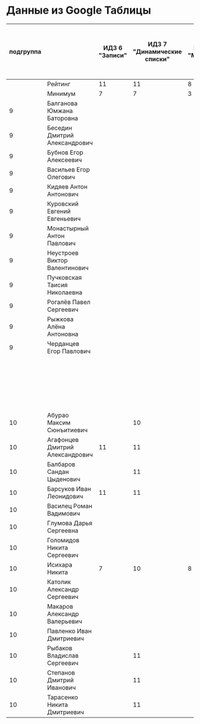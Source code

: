 # Данные из Google Таблицы

| подгруппа |  | ИДЗ 6 "Записи" | ИДЗ 7 "Динамические списки" | ИДЗ 8 "Модули" | ИДЗ 9 "Битовые маски в С++" | ИДЗ СУММА | КР 1 | КР 2 | Коллоквиум | 25.фев | 04.мар | 11.мар | 18.мар | 25.мар | 01.апр | 08.апр | Tue Apr 15 2025 00:00:00 GMT+1000 (Vladivostok Standard Time) | Tue Apr 22 2025 00:00:00 GMT+1000 (Vladivostok Standard Time) | Tue Apr 29 2025 00:00:00 GMT+1000 (Vladivostok Standard Time) | 06.май | 13.май | 20.май | 27.май | Tue Jun 03 2025 00:00:00 GMT+1000 (Vladivostok Standard Time) | Tue Jun 10 2025 00:00:00 GMT+1000 (Vladivostok Standard Time) | Tue Jun 17 2025 00:00:00 GMT+1000 (Vladivostok Standard Time) | Tue Jun 24 2025 00:00:00 GMT+1000 (Vladivostok Standard Time) | Tue Jul 01 2025 00:00:00 GMT+1000 (Vladivostok Standard Time) | Посещения | Общие задания | Конспект | Сумма баллов |  |
| --- | --- | --- | --- | --- | --- | --- | --- | --- | --- | --- | --- | --- | --- | --- | --- | --- | --- | --- | --- | --- | --- | --- | --- | --- | --- | --- | --- | --- | --- | --- | --- | --- | --- |
|  | Рейтинг | 11 | 11 | 8 | 11 | 41 | 12 | 12 | 15 |  |  |  |  |  |  |  |  |  |  |  |  |  |  |  |  |  |  |  | 4 | 12 | 4 | 100 |  |
|  | Минимум | 7 | 7 | 3 | 7 | 24 | 8 | 8 | 9 |  |  |  |  |  |  |  |  |  |  |  |  |  |  |  |  |  |  |  | 3 | 7 | 2 | 61 |  |
| 9 | Балганова Юмжана Баторовна |  |  |  |  | 0 | 12 |  |  | 1 | 1 | 1 | 1 | 0 | 1 | 1 | 1 |  |  |  |  |  |  |  |  |  |  |  | 1.6 |  |  | 13.6 | неудовлетворительно |
| 9 | Беседин Дмитрий Александрович |  |  |  |  | 0 |  |  |  | 1 | 1 | 1 | 0 | 0 | 0 | 0 | 1 |  |  |  |  |  |  |  |  |  |  |  | 1 |  |  | 1 | неудовлетворительно |
| 9 | Бубнов Егор Алексеевич |  |  |  |  | 0 | 8 |  |  | 1 | 1 | 1 | 1 | 1 | 1 | 0 | 1 |  |  |  |  |  |  |  |  |  |  |  | 1.6 |  |  | 9.6 | неудовлетворительно |
| 9 | Васильев Егор Олегович |  |  |  |  | 0 | 11 |  |  | 1 | 1 | 1 | 0 | 0 | 1 | 1 | 1 |  |  |  |  |  |  |  |  |  |  |  | 1.4 |  |  | 12.4 | неудовлетворительно |
| 9 | Кидяев Антон Антонович |  |  |  |  | 0 | 12 |  |  | 1 | 1 | 1 | 0 | 0 | 1 | 1 | 1 |  |  |  |  |  |  |  |  |  |  |  | 1.4 |  |  | 13.4 | неудовлетворительно |
| 9 | Куровский Евгений Евгеньевич |  |  |  |  | 0 | 0 |  |  | 1 | 1 | 0 | 1 | 0 | 1 | 1 | 1 |  |  |  |  |  |  |  |  |  |  |  | 1.4 |  |  | 1.4 | неудовлетворительно |
| 9 | Монастырный Антон Павлович |  |  |  |  | 0 | 0 |  |  | 1 | 1 | 1 | 1 | 1 | 1 | 1 | 1 |  |  |  |  |  |  |  |  |  |  |  | 1.8 |  |  | 1.8 | неудовлетворительно |
| 9 | Неустроев Виктор Валентинович |  |  |  |  | 0 | 11 |  |  | 1 | 1 | 0 | 0 | 0 | 1 | 1 | 1 |  |  |  |  |  |  |  |  |  |  |  | 1.2 |  |  | 12.2 | неудовлетворительно |
| 9 | Пучковская Таисия Николаевна |  |  |  |  | 0 | 12 |  |  | 1 | 1 | 1 | 1 | 1 | 1 | 1 | 1 |  |  |  |  |  |  |  |  |  |  |  | 1.8 |  |  | 13.8 | неудовлетворительно |
| 9 | Рогалёв Павел Сергеевич |  |  |  |  | 0 |  |  |  | 1 | 1 | 0 | 0 | 0 | 0 | 0 | 1 |  |  |  |  |  |  |  |  |  |  |  | 0.8 |  |  | 0.8 | неудовлетворительно |
| 9 | Рыжкова Алёна Антоновна |  |  |  |  | 0 | 12 |  |  | 1 | 1 | 1 | 1 | 1 | 1 | 1 | 1 |  |  |  |  |  |  |  |  |  |  |  | 1.8 |  |  | 13.8 | неудовлетворительно |
| 9 | Черданцев Егор Павлович |  |  |  |  | 0 | 8 |  |  | 1 | 1 | 1 | 1 | 1 | 1 | 1 | 1 |  |  |  |  |  |  |  |  |  |  |  | 1.8 |  |  | 9.8 | неудовлетворительно |
|  |  |  |  |  |  |  |  |  |  | 22.фев | 01.мар | 15.мар | 22.мар | 29.мар | 05.апр | Sat Apr 12 2025 00:00:00 GMT+1000 (Vladivostok Standard Time) | Sat Apr 19 2025 00:00:00 GMT+1000 (Vladivostok Standard Time) | Sat Apr 26 2025 00:00:00 GMT+1000 (Vladivostok Standard Time) | 03.май | 10.май | 17.май | 24.май | 31.май | Sat Jun 07 2025 00:00:00 GMT+1000 (Vladivostok Standard Time) | Sat Jun 14 2025 00:00:00 GMT+1000 (Vladivostok Standard Time) | Sat Jun 21 2025 00:00:00 GMT+1000 (Vladivostok Standard Time) | Sat Jun 28 2025 00:00:00 GMT+1000 (Vladivostok Standard Time) | Sat Jul 05 2025 00:00:00 GMT+1000 (Vladivostok Standard Time) |  |  |  |  |  |
| 10 | Абурао Максим Сюнъитиевич |  | 10 |  |  | 10 | 11 |  |  | 1 | 1 | 1 | 1 | 1 | 1 | 1 | 1 |  |  |  |  |  |  |  |  |  |  |  | 1.8 |  |  | 22.8 | неудовлетворительно |
| 10 | Агафонцев Дмитрий Александрович | 11 | 11 |  |  | 22 | 12 |  |  | 1 | 1 | 1 | 1 | 1 | 1 | 1 | 1 |  |  |  |  |  |  |  |  |  |  |  | 1.8 |  |  | 35.8 | неудовлетворительно |
| 10 | Балбаров Сандан Цыденович |  | 11 |  |  | 11 |  |  |  | 0 | 0 | 0 | 0 | 1 | 1 | 0 | 0 |  |  |  |  |  |  |  |  |  |  |  | 0.6 |  |  | 11.6 | неудовлетворительно |
| 10 | Барсуков Иван Леонидович | 11 | 11 |  |  | 22 | 12 |  |  | 1 | 1 | 1 | 1 | 1 | 1 | 1 | 1 |  |  |  |  |  |  |  |  |  |  |  | 1.8 | 8 |  | 43.8 | неудовлетворительно |
| 10 | Василец Роман Вадимович |  |  |  |  | 0 | 12 |  |  | 1 | 1 | 1 | 1 | 1 | 1 | 1 | 1 |  |  |  |  |  |  |  |  |  |  |  | 1.8 |  |  | 13.8 | неудовлетворительно |
| 10 | Глумова Дарья Сергеевна |  |  |  |  | 0 | 8 |  |  | 1 | 1 | 1 | 1 | 1 | 1 | 1 | 1 |  |  |  |  |  |  |  |  |  |  |  | 1.8 |  |  | 9.8 | неудовлетворительно |
| 10 | Голомидов Никита Сергеевич |  |  |  |  | 0 | 0 |  |  | 1 | 1 | 1 | 1 | 1 | 1 | 1 | 1 |  |  |  |  |  |  |  |  |  |  |  | 1.8 |  |  | 1.8 | неудовлетворительно |
| 10 | Исихара Никита | 7 | 10 | 8 | 11 | 36 | 8 |  |  | 1 | 1 | 1 | 1 | 1 | 1 | 1 | 1 |  |  |  |  |  |  |  |  |  |  |  | 1.8 |  |  | 45.8 | неудовлетворительно |
| 10 | Католик Александр Сергеевич |  |  |  |  | 0 | 8 |  |  | 1 | 1 | 1 | 1 | 1 | 1 | 1 | 1 |  |  |  |  |  |  |  |  |  |  |  | 1.8 |  |  | 9.8 | неудовлетворительно |
| 10 | Макаров Александр Валерьевич |  |  |  |  | 0 | 10 |  |  | 1 | 1 | 1 | 0 | 0 | 1 | 1 | 1 |  |  |  |  |  |  |  |  |  |  |  | 1.4 |  |  | 11.4 | неудовлетворительно |
| 10 | Павленко Иван Дмитриевич |  |  |  |  | 0 | 0 |  |  | 1 | 1 | 1 | 1 | 1 | 1 | 1 | 1 |  |  |  |  |  |  |  |  |  |  |  | 1.8 |  |  | 1.8 | неудовлетворительно |
| 10 | Рыбаков Владислав Сергеевич |  | 11 |  |  | 11 | 12 |  |  | 1 | 1 | 1 | 1 | 1 | 1 | 1 | 1 |  |  |  |  |  |  |  |  |  |  |  | 1.8 |  |  | 24.8 | неудовлетворительно |
| 10 | Степанов Дмитрий Иванович |  | 11 |  |  | 11 | 12 |  |  | 1 | 1 | 1 | 1 | 1 | 1 | 1 | 1 |  |  |  |  |  |  |  |  |  |  |  | 1.8 |  |  | 24.8 | неудовлетворительно |
| 10 | Тарасенко Никита Дмитриевич |  | 11 |  |  | 11 | 12 |  |  | 1 | 1 | 1 | 1 | 1 | 1 | 1 | 1 |  |  |  |  |  |  |  |  |  |  |  | 1.8 |  |  | 24.8 | неудовлетворительно |
